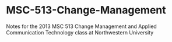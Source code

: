 MSC-513-Change-Management
=========================

Notes for the 2013 MSC 513 Change Management and Applied Communication Technology class at Northwestern University
